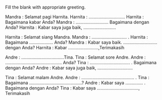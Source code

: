 Fill the blank with appropriate greeting.

Mandra : Selamat pagi Harnita.
Harnita : ………………………..
Harnita : Bagaimana kabar Anda?
Mandra : …………………….. Bagaimana dengan Anda?
Harnita : Kabar saya juga baik, ………………….....

Harnita : Selamat siang Mandra.
Mandra : ………………………. .
Harnita : Bagaimana ………………. Anda?
Mandra : Kabar saya baik.  ……………………… dengan Anda?
Harnita : Kabar ……………………,Terimakasih

Andre : …………………………….Tina.
Tina     : Selamat sore Andre.
Andre : ……………………………………… Anda?
Tina     : ………………………….. . Bagaimana dengan Anda?
Andre : Kabar saya juga baik, ……………………….

Tina     : Selamat malam Andre.
Andre : …………………………………… . 
Tina     : Bagaimana ……………………………………?
Andre : Kabar saya ………….. . Bagaimana dengan Anda?
Tina     : Kabar saya ……………………………, Terimakasih

